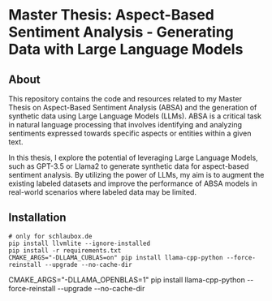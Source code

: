 # Master Thesis: Aspect-Based Sentiment Analysis - Generating Data with Large Language Models

## About

This repository contains the code and resources related to my Master Thesis on Aspect-Based Sentiment Analysis (ABSA) and the generation of synthetic data using Large Language Models (LLMs). ABSA is a critical task in natural language processing that involves identifying and analyzing sentiments expressed towards specific aspects or entities within a given text.

In this thesis, I explore the potential of leveraging Large Language Models, such as GPT-3.5 or Llama2 to generate synthetic data for aspect-based sentiment analysis. By utilizing the power of LLMs, my aim is to augment the existing labeled datasets and improve the performance of ABSA models in real-world scenarios where labeled data may be limited.


## Installation


```
# only for schlaubox.de
pip install llvmlite --ignore-installed
pip install -r requirements.txt
CMAKE_ARGS="-DLLAMA_CUBLAS=on" pip install llama-cpp-python --force-reinstall --upgrade --no-cache-dir
```

CMAKE_ARGS="-DLLAMA_OPENBLAS=1" pip install llama-cpp-python --force-reinstall --upgrade --no-cache-dir